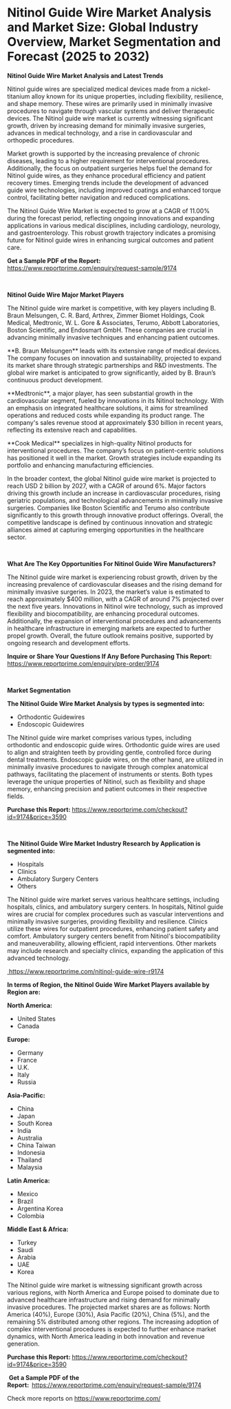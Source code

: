 <p><h1>Nitinol Guide Wire Market Analysis and Market Size: Global Industry Overview, Market Segmentation and Forecast (2025 to 2032)</h1></p><p><strong>Nitinol Guide Wire Market Analysis and Latest Trends</strong></p>
<p><p>Nitinol guide wires are specialized medical devices made from a nickel-titanium alloy known for its unique properties, including flexibility, resilience, and shape memory. These wires are primarily used in minimally invasive procedures to navigate through vascular systems and deliver therapeutic devices. The Nitinol guide wire market is currently witnessing significant growth, driven by increasing demand for minimally invasive surgeries, advances in medical technology, and a rise in cardiovascular and orthopedic procedures.</p><p>Market growth is supported by the increasing prevalence of chronic diseases, leading to a higher requirement for interventional procedures. Additionally, the focus on outpatient surgeries helps fuel the demand for Nitinol guide wires, as they enhance procedural efficiency and patient recovery times. Emerging trends include the development of advanced guide wire technologies, including improved coatings and enhanced torque control, facilitating better navigation and reduced complications.</p><p>The Nitinol Guide Wire Market is expected to grow at a CAGR of 11.00% during the forecast period, reflecting ongoing innovations and expanding applications in various medical disciplines, including cardiology, neurology, and gastroenterology. This robust growth trajectory indicates a promising future for Nitinol guide wires in enhancing surgical outcomes and patient care.</p></p>
<p><strong>Get a Sample PDF of the Report:&nbsp;</strong> <a href="https://www.reportprime.com/enquiry/request-sample/9174?utm_campaign=2924&utm_medium=2&utm_source=Github&utm_content=ia&utm_term=20032025&utm_id=nitinol-guide-wire">https://www.reportprime.com/enquiry/request-sample/9174</a></p>
<p>&nbsp;</p>
<p><strong>Nitinol Guide Wire Major Market Players</strong></p>
<p><p>The Nitinol guide wire market is competitive, with key players including B. Braun Melsungen, C. R. Bard, Arthrex, Zimmer Biomet Holdings, Cook Medical, Medtronic, W. L. Gore & Associates, Terumo, Abbott Laboratories, Boston Scientific, and Endosmart GmbH. These companies are crucial in advancing minimally invasive techniques and enhancing patient outcomes.</p><p>**B. Braun Melsungen** leads with its extensive range of medical devices. The company focuses on innovation and sustainability, projected to expand its market share through strategic partnerships and R&D investments. The global wire market is anticipated to grow significantly, aided by B. Braun’s continuous product development.</p><p>**Medtronic**, a major player, has seen substantial growth in the cardiovascular segment, fueled by innovations in its Nitinol technology. With an emphasis on integrated healthcare solutions, it aims for streamlined operations and reduced costs while expanding its product range. The company's sales revenue stood at approximately $30 billion in recent years, reflecting its extensive reach and capabilities.</p><p>**Cook Medical** specializes in high-quality Nitinol products for interventional procedures. The company’s focus on patient-centric solutions has positioned it well in the market. Growth strategies include expanding its portfolio and enhancing manufacturing efficiencies.</p><p>In the broader context, the global Nitinol guide wire market is projected to reach USD 2 billion by 2027, with a CAGR of around 6%. Major factors driving this growth include an increase in cardiovascular procedures, rising geriatric populations, and technological advancements in minimally invasive surgeries. Companies like Boston Scientific and Terumo also contribute significantly to this growth through innovative product offerings. Overall, the competitive landscape is defined by continuous innovation and strategic alliances aimed at capturing emerging opportunities in the healthcare sector.</p></p>
<p>&nbsp;</p>
<p><strong>What Are The Key Opportunities For Nitinol Guide Wire Manufacturers?</strong></p>
<p><p>The Nitinol guide wire market is experiencing robust growth, driven by the increasing prevalence of cardiovascular diseases and the rising demand for minimally invasive surgeries. In 2023, the market’s value is estimated to reach approximately $400 million, with a CAGR of around 7% projected over the next five years. Innovations in Nitinol wire technology, such as improved flexibility and biocompatibility, are enhancing procedural outcomes. Additionally, the expansion of interventional procedures and advancements in healthcare infrastructure in emerging markets are expected to further propel growth. Overall, the future outlook remains positive, supported by ongoing research and development efforts.</p></p>
<p><strong>Inquire or Share Your Questions If Any Before Purchasing This Report:</strong> <a href="https://www.reportprime.com/enquiry/pre-order/9174?utm_campaign=2924&utm_medium=2&utm_source=Github&utm_content=ia&utm_term=20032025&utm_id=nitinol-guide-wire">https://www.reportprime.com/enquiry/pre-order/9174</a></p>
<p>&nbsp;</p>
<p><strong>Market Segmentation</strong></p>
<p><strong>The Nitinol Guide Wire Market Analysis by types is segmented into:</strong></p>
<p><ul><li>Orthodontic Guidewires</li><li>Endoscopic Guidewires</li></ul></p>
<p><p>The Nitinol guide wire market comprises various types, including orthodontic and endoscopic guide wires. Orthodontic guide wires are used to align and straighten teeth by providing gentle, controlled force during dental treatments. Endoscopic guide wires, on the other hand, are utilized in minimally invasive procedures to navigate through complex anatomical pathways, facilitating the placement of instruments or stents. Both types leverage the unique properties of Nitinol, such as flexibility and shape memory, enhancing precision and patient outcomes in their respective fields.</p></p>
<p><strong>Purchase this Report:&nbsp;</strong><a href="https://www.reportprime.com/checkout?id=9174&price=3590&utm_campaign=2924&utm_medium=2&utm_source=Github&utm_content=ia&utm_term=20032025&utm_id=nitinol-guide-wire">https://www.reportprime.com/checkout?id=9174&price=3590</a></p>
<p>&nbsp;</p>
<p><strong>The Nitinol Guide Wire Market Industry Research by Application is segmented into:</strong></p>
<p><ul><li>Hospitals</li><li>Clinics</li><li>Ambulatory Surgery Centers</li><li>Others</li></ul></p>
<p><p>The Nitinol guide wire market serves various healthcare settings, including hospitals, clinics, and ambulatory surgery centers. In hospitals, Nitinol guide wires are crucial for complex procedures such as vascular interventions and minimally invasive surgeries, providing flexibility and resilience. Clinics utilize these wires for outpatient procedures, enhancing patient safety and comfort. Ambulatory surgery centers benefit from Nitinol's biocompatibility and maneuverability, allowing efficient, rapid interventions. Other markets may include research and specialty clinics, expanding the application of this advanced technology.</p></p>
<p><a href="https://www.reportprime.com/nitinol-guide-wire-r9174?utm_campaign=2924&utm_medium=2&utm_source=Github&utm_content=ia&utm_term=20032025&utm_id=nitinol-guide-wire">&nbsp;https://www.reportprime.com/nitinol-guide-wire-r9174</a></p>
<p><strong>In terms of Region, the Nitinol Guide Wire Market Players available by Region are:</strong></p>
<p>
    <p> <strong> North America: </strong>
        <ul>
            <li>United States</li>
            <li>Canada</li>
        </ul>
        </p> 
    <p> <strong> Europe: </strong>
        <ul>
            <li>Germany</li>
            <li>France</li>
            <li>U.K.</li>
            <li>Italy</li>
            <li>Russia</li>
        </ul>
        </p> 
    <p> <strong> Asia-Pacific: </strong>
        <ul>
            <li>China</li>
            <li>Japan</li>
            <li>South Korea</li>
            <li>India</li>
            <li>Australia</li>
            <li>China Taiwan</li>
            <li>Indonesia</li>
            <li>Thailand</li>
            <li>Malaysia</li>
        </ul>
        </p> 
    <p> <strong> Latin America: </strong>
        <ul>
            <li>Mexico</li>
            <li>Brazil</li>
            <li>Argentina Korea</li>
            <li>Colombia</li>
        </ul>
        </p> 
    <p> <strong> Middle East & Africa: </strong>
        <ul>
            <li>Turkey</li>
            <li>Saudi</li>
            <li>Arabia</li>
            <li>UAE</li>
            <li>Korea</li>
        </ul>
    </p>
    </p>
<p><p>The Nitinol guide wire market is witnessing significant growth across various regions, with North America and Europe poised to dominate due to advanced healthcare infrastructure and rising demand for minimally invasive procedures. The projected market shares are as follows: North America (40%), Europe (30%), Asia Pacific (20%), China (5%), and the remaining 5% distributed among other regions. The increasing adoption of complex interventional procedures is expected to further enhance market dynamics, with North America leading in both innovation and revenue generation.</p></p>
<p><strong>Purchase this Report: </strong><a href="https://www.reportprime.com/checkout?id=9174&price=3590&utm_campaign=2924&utm_medium=2&utm_source=Github&utm_content=ia&utm_term=20032025&utm_id=nitinol-guide-wire">https://www.reportprime.com/checkout?id=9174&price=3590</a></p>
<p>&nbsp;<strong>Get a Sample PDF of the Report:&nbsp;&nbsp;</strong><a href="https://www.reportprime.com/enquiry/request-sample/9174?utm_campaign=2924&utm_medium=2&utm_source=Github&utm_content=ia&utm_term=20032025&utm_id=nitinol-guide-wire">https://www.reportprime.com/enquiry/request-sample/9174</a></p>
<p><strong></strong></p>
<p>Check more reports on <a href="https://www.reportprime.com/?utm_campaign=2924&utm_medium=2&utm_source=Github&utm_content=ia&utm_term=20032025&utm_id=nitinol-guide-wire">https://www.reportprime.com/</a></p>